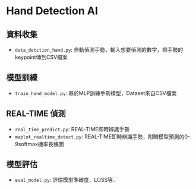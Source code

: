 # Hand Detection AI

## 資料收集
- `data_detction_hand.py`: 自動偵測手勢，輸入想要偵測的數字，把手勢的keypoint傳到CSV檔案

## 模型訓練
- `train_hand_model.py`: 基於MLP訓練手勢模型，Dataset來自CSV檔案

## REAL-TIME 偵測
- `real_time_predict.py`: REAL-TIME即時辨識手勢
- `maplot_realtime_detect.py`: REAL-TIME即時辨識手勢，附贈模型預測的0-9softmax機率長條圖

## 模型評估
- `eval_model.py`: 評估模型準確度、LOSS等..
